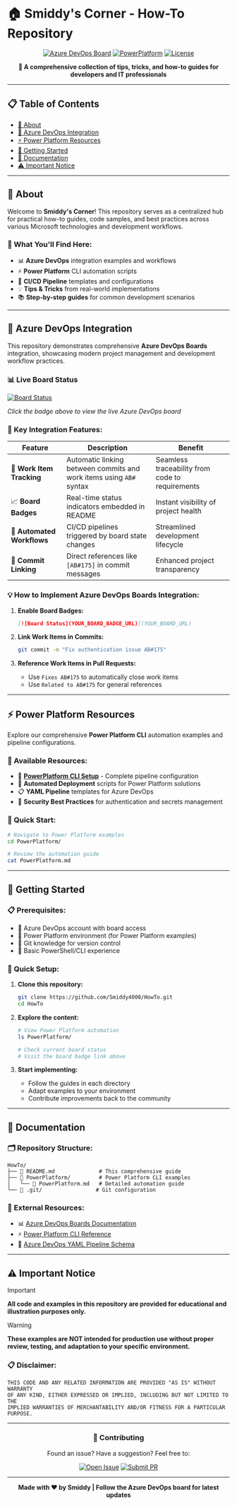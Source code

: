# 🏠 Smiddy's Corner - How-To Repository

<div align="center">

[![Azure DevOps Board](https://img.shields.io/badge/Azure%20DevOps-Boards-0078d4?style=for-the-badge&logo=azure-devops)](https://dev.azure.com/MngEnvMCAP731175/201e473b-14a4-492c-8d66-26b9d951bf22/_boards/board/t/23ada9f4-f8d9-4280-92d3-0176bbd6b1f9/Issues/)
[![PowerPlatform](https://img.shields.io/badge/Power%20Platform-CLI-742774?style=for-the-badge&logo=microsoft)](./PowerPlatform/)
[![License](https://img.shields.io/badge/License-MIT-green.svg?style=for-the-badge)](LICENSE)

**🎯 A comprehensive collection of tips, tricks, and how-to guides for developers and IT professionals**

</div>

---

## 📋 Table of Contents

- [🎯 About](#-about)
- [🔧 Azure DevOps Integration](#-azure-devops-integration)
- [⚡ Power Platform Resources](#-power-platform-resources)
- [🚀 Getting Started](#-getting-started)
- [📖 Documentation](#-documentation)
- [⚠️ Important Notice](#️-important-notice)

---

## 🎯 About

Welcome to **Smiddy's Corner**! This repository serves as a centralized hub for practical how-to guides, code samples, and best practices across various Microsoft technologies and development workflows.

### 🌟 What You'll Find Here:

- 📊 **Azure DevOps** integration examples and workflows
- ⚡ **Power Platform** CLI automation scripts
- 🔄 **CI/CD Pipeline** templates and configurations  
- 💡 **Tips & Tricks** from real-world implementations
- 📚 **Step-by-step guides** for common development scenarios

---

## 🔧 Azure DevOps Integration

This repository demonstrates comprehensive **Azure DevOps Boards** integration, showcasing modern project management and development workflow practices.

### 📊 Live Board Status

[![Board Status](https://dev.azure.com/MngEnvMCAP731175/201e473b-14a4-492c-8d66-26b9d951bf22/23ada9f4-f8d9-4280-92d3-0176bbd6b1f9/_apis/work/boardbadge/118ab748-63a3-49ab-b686-ab4b5911d166)](https://dev.azure.com/MngEnvMCAP731175/201e473b-14a4-492c-8d66-26b9d951bf22/_boards/board/t/23ada9f4-f8d9-4280-92d3-0176bbd6b1f9/Issues/)

*Click the badge above to view the live Azure DevOps board*

### 🔗 Key Integration Features:

| Feature | Description | Benefit |
|---------|-------------|---------|
| 🎯 **Work Item Tracking** | Automatic linking between commits and work items using `AB#` syntax | Seamless traceability from code to requirements |
| 📈 **Board Badges** | Real-time status indicators embedded in README | Instant visibility of project health |
| 🔄 **Automated Workflows** | CI/CD pipelines triggered by board state changes | Streamlined development lifecycle |
| 📝 **Commit Linking** | Direct references like `[AB#175]` in commit messages | Enhanced project transparency |

### 💡 How to Implement Azure DevOps Boards Integration:

1. **Enable Board Badges:**
   ```markdown
   [![Board Status](YOUR_BOARD_BADGE_URL)](YOUR_BOARD_URL)
   ```

2. **Link Work Items in Commits:**
   ```bash
   git commit -m "Fix authentication issue AB#175"
   ```

3. **Reference Work Items in Pull Requests:**
   - Use `Fixes AB#175` to automatically close work items
   - Use `Related to AB#175` for general references

---

## ⚡ Power Platform Resources

Explore our comprehensive **Power Platform CLI** automation examples and pipeline configurations.

### 📁 Available Resources:

- 🔧 [**PowerPlatform CLI Setup**](./PowerPlatform/PowerPlatform.md) - Complete pipeline configuration
- 🚀 **Automated Deployment** scripts for Power Platform solutions
- 📋 **YAML Pipeline** templates for Azure DevOps
- 🔐 **Security Best Practices** for authentication and secrets management

### 🎯 Quick Start:

```bash
# Navigate to Power Platform examples
cd PowerPlatform/

# Review the automation guide
cat PowerPlatform.md
```

---

## 🚀 Getting Started

### 📋 Prerequisites:

- 🔹 Azure DevOps account with board access
- 🔹 Power Platform environment (for Power Platform examples)
- 🔹 Git knowledge for version control
- 🔹 Basic PowerShell/CLI experience

### 🎯 Quick Setup:

1. **Clone this repository:**
   ```bash
   git clone https://github.com/Smiddy4000/HowTo.git
   cd HowTo
   ```

2. **Explore the content:**
   ```bash
   # View Power Platform automation
   ls PowerPlatform/
   
   # Check current board status
   # Visit the board badge link above
   ```

3. **Start implementing:**
   - Follow the guides in each directory
   - Adapt examples to your environment
   - Contribute improvements back to the community

---

## 📖 Documentation

### 🗂️ Repository Structure:

```
HowTo/
├── 📄 README.md              # This comprehensive guide
├── 📁 PowerPlatform/         # Power Platform CLI examples
│   └── 📄 PowerPlatform.md   # Detailed automation guide
└── 🔧 .git/                 # Git configuration
```

### 🔗 External Resources:

- 📊 [Azure DevOps Boards Documentation](https://docs.microsoft.com/en-us/azure/devops/boards/)
- ⚡ [Power Platform CLI Reference](https://docs.microsoft.com/en-us/power-platform/developer/cli/reference/overview)
- 🔄 [Azure DevOps YAML Pipeline Schema](https://docs.microsoft.com/en-us/azure/devops/pipelines/yaml-schema/)

---

## ⚠️ Important Notice

> [!IMPORTANT]
> **All code and examples in this repository are provided for educational and illustration purposes only.**

> [!WARNING]  
> **These examples are NOT intended for production use without proper review, testing, and adaptation to your specific environment.**

### 📋 Disclaimer:

```
THIS CODE AND ANY RELATED INFORMATION ARE PROVIDED "AS IS" WITHOUT WARRANTY 
OF ANY KIND, EITHER EXPRESSED OR IMPLIED, INCLUDING BUT NOT LIMITED TO THE 
IMPLIED WARRANTIES OF MERCHANTABILITY AND/OR FITNESS FOR A PARTICULAR PURPOSE.
```

---

<div align="center">

### 🤝 Contributing

Found an issue? Have a suggestion? Feel free to:

[![Open Issue](https://img.shields.io/badge/Open-Issue-red?style=for-the-badge&logo=github)](https://github.com/Smiddy4000/HowTo/issues)
[![Submit PR](https://img.shields.io/badge/Submit-Pull%20Request-green?style=for-the-badge&logo=github)](https://github.com/Smiddy4000/HowTo/pulls)

---

**Made with ❤️ by Smiddy | Follow the Azure DevOps board for latest updates**

</div>